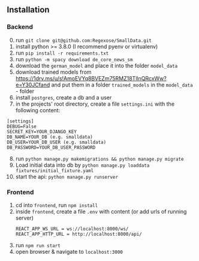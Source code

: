 ## Installation

### Backend
0. run `git clone git@github.com:Regexose/SmallData.git`
1. install python >= 3.8.0 (I recommend pyenv or virtualenv)
2. run `pip install -r requirements.txt`
3. run `python -m spacy download de_core_news_sm`
4. download the `german_model` and place it into the folder `model_data`
5. download trained models from https://1drv.ms/u/s!AmoEVYq8BVEZm75RMZ18TllnQRcxWw?e=Y30JCfand and put them in a 
folder `trained_models` in the `model_data` - folder
6. install `postgres`, create a db and a user 
7. in the projects' root directory, create a file `settings.ini` with the following content:
```
[settings]
DEBUG=False
SECRET_KEY=YOUR_DJANGO_KEY 
DB_NAME=YOUR_DB (e.g. smalldata)
DB_USER=YOUR_DB_USER (e.g. smalldata)
DB_PASSWORD=YOUR_DB_USER_PASSWORD
```
8. run `python manage.py makemigrations && python manage.py migrate`
9. Load initial data into db by `python manage.py loaddata fixtures/initial_fixture.yaml `
10. start the api: `python manage.py runserver`


### Frontend
1. cd into `frontend`, run `npm install`
2. inside `frontend`, create a file `.env` with content (or add urls of running server)
   ```
   REACT_APP_WS_URL = ws://localhost:8000/ws/
   REACT_APP_HTTP_URL = http://localhost:8000/api/
   ```
3. run `npm run start`
4. open browser & navigate to `localhost:3000`